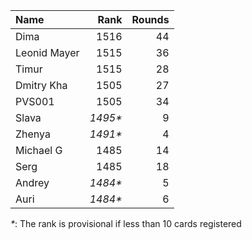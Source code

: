 Name|Rank|Rounds
:---|---:|-----:
Dima|1516|44
Leonid Mayer |1515|36
Timur |1515|28
Dmitry Kha|1505|27
PVS001|1505|34
Slava|*1495\**|9
Zhenya|*1491\**|4
Michael G|1485|14
Serg|1485|18
Andrey|*1484\**|5
Auri|*1484\**|6

*\**: The rank is provisional if less than 10 cards registered
